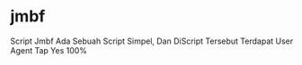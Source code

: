 # jmbf
Script Jmbf Ada Sebuah Script Simpel, Dan DiScript Tersebut Terdapat User Agent Tap Yes 100%
